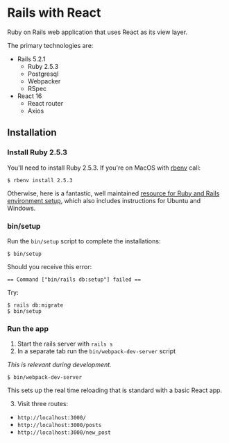 # Rails with React 

Ruby on Rails web application that uses React as its view layer.  

The primary technologies are:

- Rails 5.2.1
  - Ruby 2.5.3
  - Postgresql
  - Webpacker
  - RSpec
- React 16
  - React router
  - Axios

## Installation

### Install Ruby 2.5.3

You'll need to install Ruby 2.5.3.  If you're on MacOS with [rbenv](https://github.com/rbenv/rbenv) call:

```
$ rbenv install 2.5.3
```

Otherwise, here is a fantastic, well maintained [resource for Ruby and Rails environment setup](https://gorails.com/setup/osx/10.14-mojave), which also includes instructions for Ubuntu and Windows.

### bin/setup

Run the `bin/setup` script to complete the installations:

```
$ bin/setup
```

Should you receive this error:

```
== Command ["bin/rails db:setup"] failed ==
```

Try:

```
$ rails db:migrate
$ bin/setup
```

### Run the app

1. Start the rails server with `rails s`
2. In a separate tab run the `bin/webpack-dev-server` script

_This is relevant during development._

```
$ bin/webpack-dev-server
```

This sets up the real time reloading that is standard with a basic React app. 

3. Visit three routes:

- `http://localhost:3000/`
- `http://localhost:3000/posts`
- `http://localhost:3000/new_post`
